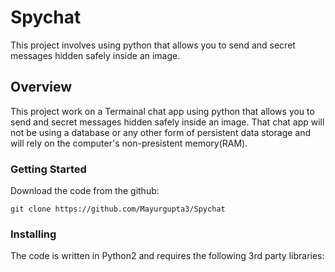 # Spychat

This project involves using python that allows you to send and secret messages hidden safely inside an image.
## Overview

This project work on a Termainal chat app using python that allows you to send and secret messages hidden safely inside an image. That chat app will not be using a database or any other form of persistent data storage and will rely on the computer's non-presistent memory(RAM).
 
### Getting Started 

Download the code from the github:

```
git clone https://github.com/Mayurgupta3/Spychat
```

### Installing

The code is written in Python2 and requires the following 3rd party libraries:






